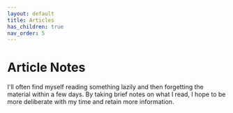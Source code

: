 ```yaml
---
layout: default
title: Articles
has_children: true
nav_order: 5
---
```


# Article Notes

I'll often find myself reading something lazily and then forgetting the material within a few days.
By taking brief notes on what I read, I hope to be more deliberate with my time and retain more information.
